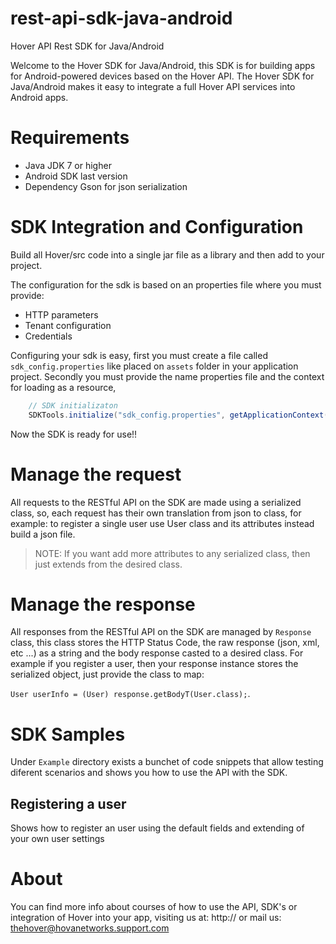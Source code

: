 rest-api-sdk-java-android
=========================

Hover API Rest SDK for Java/Android

Welcome to the Hover SDK for Java/Android, this SDK is for building apps for Android-powered devices based on the Hover API. The Hover SDK for Java/Android makes it easy to integrate a full Hover API services into Android apps. 


Requirements
============

* Java JDK 7 or higher
* Android SDK last version
* Dependency Gson for json serialization


SDK Integration and Configuration
============

Build all Hover/src code into a single jar file as a library and then add to your project.

The configuration for the sdk is based on an properties file where you must provide:

* HTTP parameters
* Tenant configuration
* Credentials

Configuring your sdk is easy, first you must create a file called `sdk_config.properties` like placed on `assets` folder in your application project. Secondly you must provide the name properties file and the context for loading as a resource,

```java
	// SDK initializaton
	SDKTools.initialize("sdk_config.properties", getApplicationContext());
```
Now the SDK is ready for use!! 


Manage the request
============

All requests to the RESTful API on the SDK are made using a serialized class, so, each request has their own translation from json to class, for example: to register a single user use User class and its attributes instead build a json file.

> NOTE: If you want add more attributes to any serialized class, then just extends from the desired class.


Manage the response
======================

All responses from the RESTful API on the SDK are managed by ```Response``` class, this class stores the HTTP Status Code, the raw response (json, xml, etc ...)  as a string and the body response casted to a desired class.
For example if you register a user, then your response instance stores the serialized object, just provide the class to map:

`User userInfo = (User) response.getBodyT(User.class);`.


SDK Samples
====================

Under `Example` directory exists a bunchet of code snippets that allow testing diferent scenarios and shows you how to use the API with the SDK.

Registering a user
------
Shows how to register an user using the default fields and extending of your own user settings


About
=====

You can find more info about courses of how to use the API, SDK's or integration of Hover into your app,
visiting us at: http:// or mail us: thehover@hovanetworks.support.com
